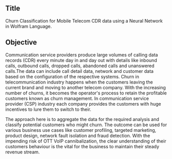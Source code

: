 ## Title

Churn Classification for Mobile Telecom CDR data using a Neural Network in Wolfram Language.

## Objective

Communication service providers produce large volumes of calling data records (CDR) every minute day in and day out with details like inbound calls, outbound calls, dropped calls, abandoned calls and unanswered calls.The data can include call detail data, network and customer data based on the configuration of the respective systems. Churn in telecommunication industry happens when the customers leaving the current brand and moving to another telecom company. With  the increasing number of churns, it becomes the operator's process to retain the profitable customers known as churn management. In communication service provider (CSP) industry each company provides the customers with huge incentives to lure them to switch to their.

The approach here is to aggregate the data for the required analysis and classify potential customers who might churn. The outcome can be used for various business use cases like customer profiling, targeted marketing, product design, network fault isolation and fraud detection. With the impending risk of OTT VoIP cannibalization, the clear understanding of their customers behaviour is the vital for the business to maintain their steady revenue stream.
